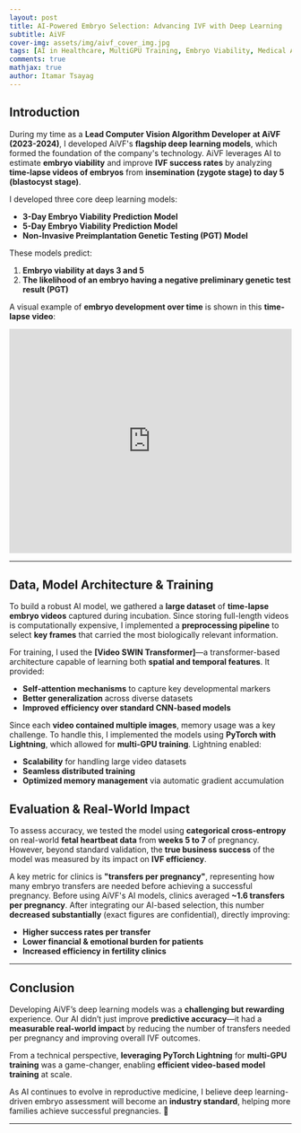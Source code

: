 ```yaml
---
layout: post
title: AI-Powered Embryo Selection: Advancing IVF with Deep Learning
subtitle: AiVF
cover-img: assets/img/aivf_cover_img.jpg
tags: [AI in Healthcare, MultiGPU Training, Embryo Viability, Medical AI, Reproductive Medicine, AI for IVF, FertilityTech, Clinical AI, AI in Medicine, Healthcare Innovation]
comments: true
mathjax: true
author: Itamar Tsayag
---
```


## Introduction  

During my time as a **Lead Computer Vision Algorithm Developer at AiVF (2023-2024)**, I developed AiVF's **flagship deep learning models**, which formed the foundation of the company's technology. AiVF leverages AI to estimate **embryo viability** and improve **IVF success rates** by analyzing **time-lapse videos of embryos** from **insemination (zygote stage) to day 5 (blastocyst stage)**.  

I developed three core deep learning models:  

- **3-Day Embryo Viability Prediction Model**  
- **5-Day Embryo Viability Prediction Model**  
- **Non-Invasive Preimplantation Genetic Testing (PGT) Model**  

These models predict:  
1. **Embryo viability at days 3 and 5**  
2. **The likelihood of an embryo having a negative preliminary genetic test result (PGT)**  

A visual example of **embryo development over time** is shown in this **time-lapse video**:  

<iframe width="100%" height="400" src="https://www.youtube.com/embed/6KWVP-zDIAg" frameborder="0" allowfullscreen></iframe>  

---

## Data, Model Architecture & Training  

To build a robust AI model, we gathered a **large dataset** of **time-lapse embryo videos** captured during incubation. Since storing full-length videos is computationally expensive, I implemented a **preprocessing pipeline** to select **key frames** that carried the most biologically relevant information.  

<!-- (https://arxiv.org/abs/2106.13230) -->
For training, I used the **[Video SWIN Transformer]**—a transformer-based architecture capable of learning both **spatial and temporal features**. It provided:  

- **Self-attention mechanisms** to capture key developmental markers  
- **Better generalization** across diverse datasets  
- **Improved efficiency over standard CNN-based models**  

Since each **video contained multiple images**, memory usage was a key challenge. To handle this, I implemented the models using **PyTorch with Lightning**, which allowed for **multi-GPU training**. Lightning enabled:  

- **Scalability** for handling large video datasets  
- **Seamless distributed training**  
- **Optimized memory management** via automatic gradient accumulation  

## Evaluation & Real-World Impact  

To assess accuracy, we tested the model using **categorical cross-entropy** on real-world **fetal heartbeat data** from **weeks 5 to 7** of pregnancy. However, beyond standard validation, the **true business success** of the model was measured by its impact on **IVF efficiency**.  

A key metric for clinics is **"transfers per pregnancy"**, representing how many embryo transfers are needed before achieving a successful pregnancy. Before using AiVF's AI models, clinics averaged **~1.6 transfers per pregnancy**. After integrating our AI-based selection, this number **decreased substantially** (exact figures are confidential), directly improving:  

- **Higher success rates per transfer**  
- **Lower financial & emotional burden for patients**  
- **Increased efficiency in fertility clinics**

---

## Conclusion  

Developing AiVF’s deep learning models was a **challenging but rewarding** experience. Our AI didn’t just improve **predictive accuracy**—it had a **measurable real-world impact** by reducing the number of transfers needed per pregnancy and improving overall IVF outcomes.  

From a technical perspective, **leveraging PyTorch Lightning** for **multi-GPU training** was a game-changer, enabling **efficient video-based model training** at scale.  

As AI continues to evolve in reproductive medicine, I believe deep learning-driven embryo assessment will become an **industry standard**, helping more families achieve successful pregnancies. 🚀  

---
